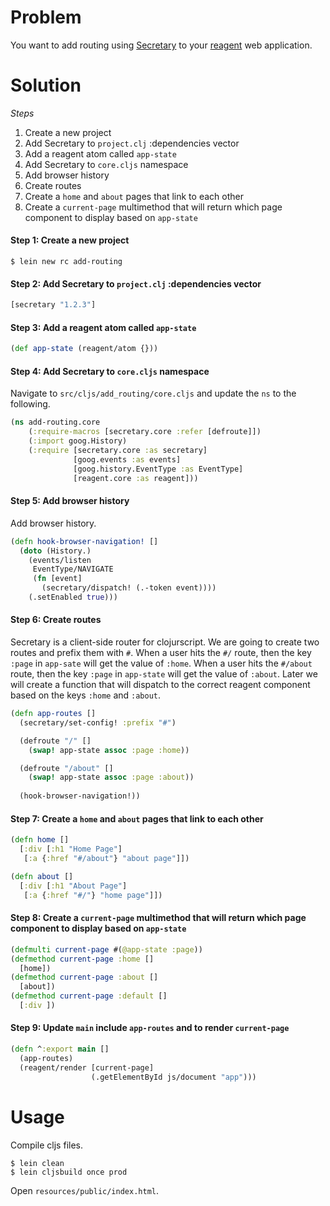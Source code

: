 # Problem

You want to add routing using [Secretary](https://github.com/gf3/secretary) to your [reagent](https://github.com/reagent-project/reagent) web application.

# Solution

*Steps*

1. Create a new project
2. Add Secretary to `project.clj` :dependencies vector
3. Add a reagent atom called `app-state`
4. Add Secretary to `core.cljs` namespace
5. Add browser history
6. Create routes
7. Create a `home` and `about` pages that link to each other
8. Create a `current-page` multimethod that will return which page component to display based on `app-state`

#### Step 1: Create a new project

```
$ lein new rc add-routing
```

#### Step 2: Add Secretary to `project.clj` :dependencies vector

```clojure
[secretary "1.2.3"]
```

#### Step 3: Add a reagent atom called `app-state`

```clojure
(def app-state (reagent/atom {}))
```

#### Step 4: Add Secretary to `core.cljs` namespace

Navigate to `src/cljs/add_routing/core.cljs` and update the `ns` to the following.

```clojure
(ns add-routing.core
    (:require-macros [secretary.core :refer [defroute]])
    (:import goog.History)
    (:require [secretary.core :as secretary]
              [goog.events :as events]
              [goog.history.EventType :as EventType]
              [reagent.core :as reagent]))
```

#### Step 5: Add browser history

Add browser history.

```clojure
(defn hook-browser-navigation! []
  (doto (History.)
    (events/listen
     EventType/NAVIGATE
     (fn [event]
       (secretary/dispatch! (.-token event))))
    (.setEnabled true)))
```

#### Step 6: Create routes

Secretary is a client-side router for clojurscript. We are going to create two routes and prefix them with `#`.  When a user hits the `#/` route, then the key `:page` in `app-sate` will get the value of `:home`.  When a user hits the `#/about` route, then the key `:page` in `app-state` will get the value of `:about`.  Later we will create a function that will dispatch to the correct reagent component based on the keys `:home` and `:about`.

```clojure
(defn app-routes []
  (secretary/set-config! :prefix "#")

  (defroute "/" []
    (swap! app-state assoc :page :home))

  (defroute "/about" []
    (swap! app-state assoc :page :about))
  
  (hook-browser-navigation!))
```

#### Step 7: Create a `home` and `about` pages that link to each other

```clojure
(defn home []
  [:div [:h1 "Home Page"]
   [:a {:href "#/about"} "about page"]])

(defn about []
  [:div [:h1 "About Page"]
   [:a {:href "#/"} "home page"]])
```

#### Step 8: Create a `current-page` multimethod that will return which page component to display based on `app-state`

```clojure
(defmulti current-page #(@app-state :page))
(defmethod current-page :home [] 
  [home])
(defmethod current-page :about [] 
  [about])
(defmethod current-page :default [] 
  [:div ])
```

#### Step 9: Update `main` include `app-routes` and to render `current-page`

```clojure
(defn ^:export main []
  (app-routes)
  (reagent/render [current-page]
                  (.getElementById js/document "app")))
```

# Usage

Compile cljs files.

```
$ lein clean
$ lein cljsbuild once prod
```

Open `resources/public/index.html`.
